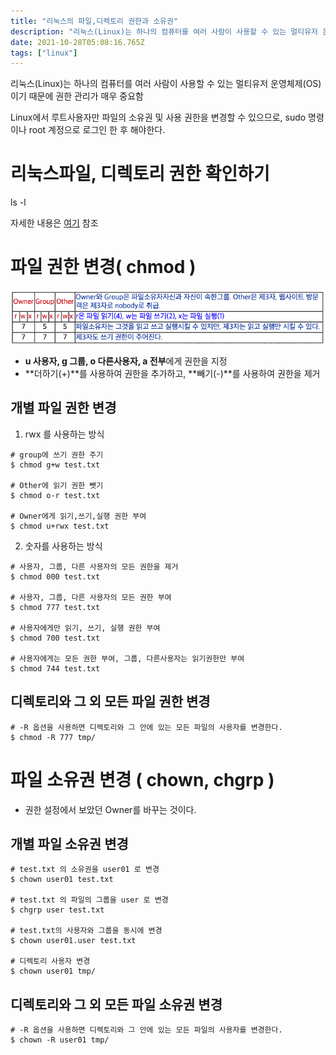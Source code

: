 ```yaml
---
title: "리눅스의 파일,디렉토리 권한과 소유권"
description: "리눅스(Linux)는 하나의 컴퓨터를 여러 사람이 사용할 수 있는 멀티유저 운영체제(OS)이기 때문에 권한 관리가 매우 중요함Linux에서 루트사용자만 파일의 소유권 및 사용 권한을 변경할 수 있으므로, sudo 명령이나 root 계정으로 로그인 한 후 해야한다.ls "
date: 2021-10-28T05:08:16.765Z
tags: ["linux"]
---
```

리눅스(Linux)는 하나의 컴퓨터를 여러 사람이 사용할 수 있는 멀티유저 운영체제(OS)이기 때문에 권한 관리가 매우 중요함

Linux에서 루트사용자만 파일의 소유권 및 사용 권한을 변경할 수 있으므로, sudo 명령이나 root 계정으로 로그인 한 후 해야한다.



# 리눅스파일, 디렉토리 권한 확인하기

ls -l

자세한 내용은 [여기](https://velog.io/@swhan9404/%EB%A6%AC%EB%88%85%EC%8A%A4-%EB%94%94%EB%A0%89%ED%86%A0%EB%A6%AC-%ED%8C%8C%EC%9D%BC%EA%B4%80%EB%A0%A8-%EC%9E%90%EC%A3%BC-%EC%93%B0%EB%8A%94-%EB%AA%85%EB%A0%B9%EC%96%B4#ls--l-%EB%AA%85%EB%A0%B9%EC%96%B4%EC%97%90-%EB%82%98%EC%98%A4%EB%8A%94-%EC%A0%95%EB%B3%B4%EB%93%A4) 참조

# 파일 권한 변경( chmod )

![](../images/40afaa46-1c6e-4251-af6a-5e8f6f1de115-image-20211027150044599.png)

- **u 사용자, g 그룹, o 다른사용자, a 전부**에게 권한을 지정
- **더하기(+)**를 사용하여 권한을 추가하고, **빼기(-)**를 사용하여 권한을 제거



## 개별 파일 권한 변경

1. rwx 를 사용하는 방식

```shell
# group에 쓰기 권한 주기
$ chmod g+w test.txt

# Other에 읽기 권한 뺏기
$ chmod o-r test.txt

# Owner에게 읽기,쓰기,실행 권한 부여
$ chmod u+rwx test.txt
```



2. 숫자를 사용하는 방식

```shell
# 사용자, 그룹, 다른 사용자의 모든 권한을 제거
$ chmod 000 test.txt

# 사용자, 그룹, 다른 사용자의 모든 권한 부여
$ chmod 777 test.txt

# 사용자에게만 읽기, 쓰기, 실행 권한 부여
$ chmod 700 test.txt

# 사용자에게는 모든 권한 부여, 그룹, 다른사용자는 읽기권한만 부여
$ chmod 744 test.txt
```



## 디렉토리와 그 외 모든 파일 권한 변경

```shell
# -R 옵션을 사용하면 디렉토리와 그 안에 있는 모든 파일의 사용자를 변경한다.
$ chmod -R 777 tmp/
```



# 파일 소유권 변경 ( chown, chgrp )

- 권한 설정에서 보았던 Owner를 바꾸는 것이다.



## 개별 파일 소유권 변경

```shell
# test.txt 의 소유권을 user01 로 변경
$ chown user01 test.txt

# test.txt 의 파일의 그룹을 user 로 변경
$ chgrp user test.txt

# test.txt의 사용자와 그룹을 동시에 변경
$ chown user01.user test.txt

# 디렉토리 사용자 변경
$ chown user01 tmp/
```



## 디렉토리와 그 외 모든 파일 소유권 변경

```shell
# -R 옵션을 사용하면 디렉토리와 그 안에 있는 모든 파일의 사용자를 변경한다.
$ chown -R user01 tmp/
```

